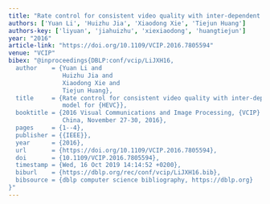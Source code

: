 ```yaml
---
title: "Rate control for consistent video quality with inter-dependent distortion model for HEVC"
authors: ['Yuan Li', 'Huizhu Jia', 'Xiaodong Xie', 'Tiejun Huang']
authors-key: ['liyuan', 'jiahuizhu', 'xiexiaodong', 'huangtiejun']
year: "2016"
article-link: "https://doi.org/10.1109/VCIP.2016.7805594"
venue: "VCIP"
bibex: "@inproceedings{DBLP:conf/vcip/LiJXH16,
  author    = {Yuan Li and
               Huizhu Jia and
               Xiaodong Xie and
               Tiejun Huang},
  title     = {Rate control for consistent video quality with inter-dependent distortion
               model for {HEVC}},
  booktitle = {2016 Visual Communications and Image Processing, {VCIP} 2016, Chengdu,
               China, November 27-30, 2016},
  pages     = {1--4},
  publisher = {{IEEE}},
  year      = {2016},
  url       = {https://doi.org/10.1109/VCIP.2016.7805594},
  doi       = {10.1109/VCIP.2016.7805594},
  timestamp = {Wed, 16 Oct 2019 14:14:52 +0200},
  biburl    = {https://dblp.org/rec/conf/vcip/LiJXH16.bib},
  bibsource = {dblp computer science bibliography, https://dblp.org}
}"
---
```

